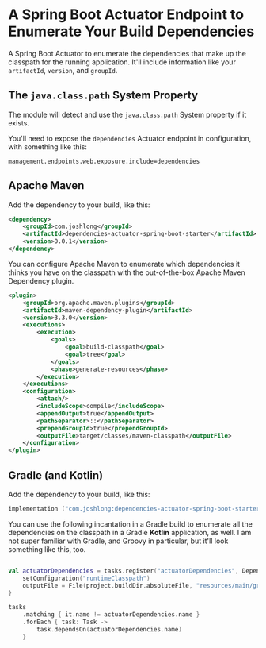# A Spring Boot Actuator Endpoint to Enumerate Your Build Dependencies   

A Spring Boot Actuator to enumerate the dependencies that make up the classpath for the running application. 
It'll include information like your `artifactId`, `version`, and `groupId`.

## The `java.class.path` System Property

The module will detect and use the `java.class.path` System property if it exists.

You'll need to expose the `dependencies` Actuator endpoint in configuration, with something like this: 

```properties
management.endpoints.web.exposure.include=dependencies
```

## Apache Maven 

Add the dependency to your build, like this: 

```xml
<dependency>
    <groupId>com.joshlong</groupId>
    <artifactId>dependencies-actuator-spring-boot-starter</artifactId>
    <version>0.0.1</version>
</dependency>
```


You can configure Apache Maven to enumerate which dependencies it thinks you have on the classpath with the out-of-the-box Apache Maven Dependency plugin.

```xml
<plugin>
    <groupId>org.apache.maven.plugins</groupId>
    <artifactId>maven-dependency-plugin</artifactId>
    <version>3.3.0</version>
    <executions>
        <execution>
            <goals>
                <goal>build-classpath</goal>
                <goal>tree</goal>
            </goals>
            <phase>generate-resources</phase>
        </execution>
    </executions>
    <configuration>
        <attach/>
        <includeScope>compile</includeScope>
        <appendOutput>true</appendOutput>
        <pathSeparator>::</pathSeparator>
        <prependGroupId>true</prependGroupId>
        <outputFile>target/classes/maven-classpath</outputFile>
    </configuration>
</plugin>
```



## Gradle (and Kotlin)

Add the dependency to your build, like this:

```kotlin
implementation ("com.joshlong:dependencies-actuator-spring-boot-starter:0.0.1") 
```

You can use the following incantation in a Gradle build to enumerate all the dependencies on the classpath in a Gradle **Kotlin** application, as well. I am not super familiar with Gradle, and Groovy in particular, but it'll look something like this, too. 

```kotlin 

val actuatorDependencies = tasks.register("actuatorDependencies", DependencyReportTask::class.java) {
    setConfiguration("runtimeClasspath")
    outputFile = File(project.buildDir.absoluteFile, "resources/main/gradle-classpath")
}

tasks
    .matching { it.name != actuatorDependencies.name }
    .forEach { task: Task ->
        task.dependsOn(actuatorDependencies.name)
    }

```

